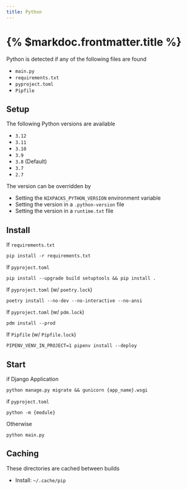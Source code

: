 ```yaml
---
title: Python
---
```


# {% $markdoc.frontmatter.title %}

Python is detected if any of the following files are found

- `main.py`
- `requirements.txt`
- `pyproject.toml`
- `Pipfile`

## Setup

The following Python versions are available

- `3.12`
- `3.11`
- `3.10`
- `3.9`
- `3.8` (Default)
- `3.7`
- `2.7`

The version can be overridden by

- Setting the `NIXPACKS_PYTHON_VERSION` environment variable
- Setting the version in a `.python-version` file
- Setting the version in a `runtime.txt` file

## Install

If `requirements.txt`

```
pip install -r requirements.txt
```

If `pyproject.toml`

```
pip install --upgrade build setuptools && pip install .
```

If `pyproject.toml` (w/ `poetry.lock`)

```
poetry install --no-dev --no-interactive --no-ansi
```

If `pyproject.toml` (w/ `pdm.lock`)

```
pdm install --prod
```

If `Pipfile` (w/ `Pipfile.lock`)

```
PIPENV_VENV_IN_PROJECT=1 pipenv install --deploy
```

## Start

if Django Application

```
python manage.py migrate && gunicorn {app_name}.wsgi
```

if `pyproject.toml`

```
python -m {module}
```

Otherwise

```
python main.py
```

## Caching

These directories are cached between builds

- Install: `~/.cache/pip`
